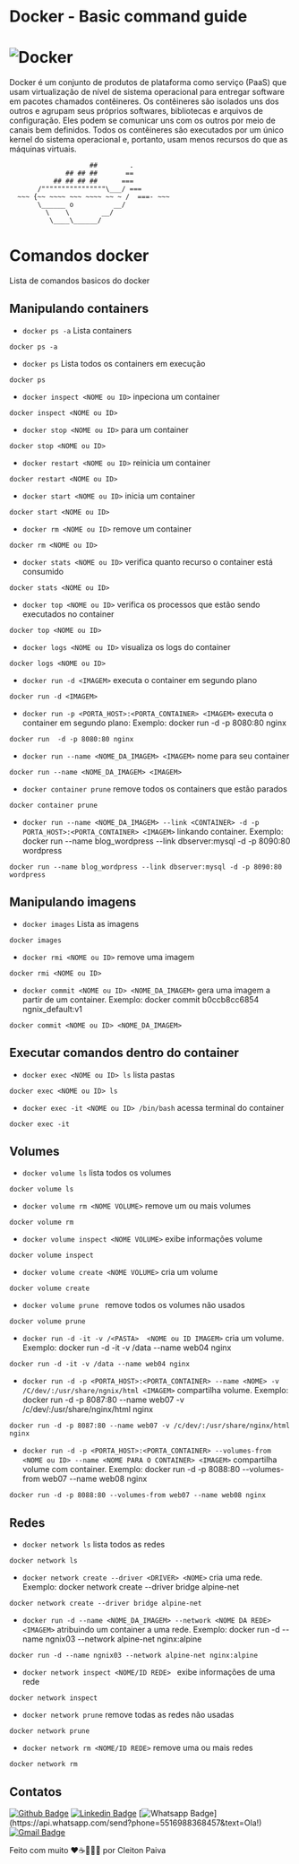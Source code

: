 # Docker - Basic command guide

# ![Docker](https://user-images.githubusercontent.com/6461792/109390363-f782e680-78ef-11eb-9e79-a9e47d96e700.png)

Docker é um conjunto de produtos de plataforma como serviço (PaaS) que usam virtualização de nível de sistema operacional para entregar software em pacotes chamados contêineres. Os contêineres são isolados uns dos outros e agrupam seus próprios softwares, bibliotecas e arquivos de configuração. Eles podem se comunicar uns com os outros por meio de canais bem definidos. Todos os contêineres são executados por um único kernel do sistema operacional e, portanto, usam menos recursos do que as máquinas virtuais.


```
                    ##        .            
              ## ## ##       ==            
           ## ## ## ##      ===            
       /""""""""""""""""\___/ ===        
  ~~~ {~~ ~~~~ ~~~ ~~~~ ~~ ~ /  ===- ~~~   
       \______ o          __/            
         \    \        __/             
          \____\______/ 
```

# Comandos docker

Lista de comandos basicos do docker

## Manipulando containers

- `docker ps -a` Lista containers 
```
docker ps -a
```

- `docker ps`  Lista todos os containers em execução
```
docker ps
```

- `docker inspect <NOME ou ID>` inpeciona um container
```
docker inspect <NOME ou ID>
```

- `docker stop <NOME ou ID>`  para um container
```
docker stop <NOME ou ID>
```

- `docker restart <NOME ou ID>`  reinicia um container
```
docker restart <NOME ou ID>
```

- `docker start <NOME ou ID>`  inicia um container
```
docker start <NOME ou ID>
```

- `docker rm <NOME ou ID>`  remove um container
```
docker rm <NOME ou ID>
```

- `docker stats <NOME ou ID>`  verifica quanto recurso o container está consumido
```
docker stats <NOME ou ID>
```

- `docker top <NOME ou ID>`  verifica os processos que estão sendo executados no container
```
docker top <NOME ou ID>
```

- `docker logs <NOME ou ID>`  visualiza os logs do container
```
docker logs <NOME ou ID>
```

- `docker run -d <IMAGEM>`  executa o container em segundo plano
```
docker run -d <IMAGEM>
```

- `docker run -p <PORTA_HOST>:<PORTA_CONTAINER> <IMAGEM>`  executa o container em segundo plano: Exemplo: docker run  -d -p 8080:80 nginx
```
docker run  -d -p 8080:80 nginx
```

- `docker run --name <NOME_DA_IMAGEM> <IMAGEM>`  nome para seu container
```
docker run --name <NOME_DA_IMAGEM> <IMAGEM>
```


- `docker container prune`  remove todos os containers que estão parados
```
docker container prune
```

- `docker run --name <NOME_DA_IMAGEM> --link <CONTAINER> -d -p PORTA_HOST>:<PORTA_CONTAINER> <IMAGEM>`  linkando container. Exemplo: docker run --name blog_wordpress --link dbserver:mysql -d -p 8090:80 wordpress
```
docker run --name blog_wordpress --link dbserver:mysql -d -p 8090:80 wordpress
```



## Manipulando imagens

- `docker images`  Lista as imagens
```
docker images
```

- `docker rmi <NOME ou ID>`  remove uma imagem
```
docker rmi <NOME ou ID>
```

- `docker commit <NOME ou ID> <NOME_DA_IMAGEM>`  gera uma imagem a partir de um container. Exemplo: docker commit b0ccb8cc6854 ngnix_default:v1
```
docker commit <NOME ou ID> <NOME_DA_IMAGEM>
```

## Executar comandos dentro do container

- `docker exec <NOME ou ID> ls` lista pastas
```
docker exec <NOME ou ID> ls
```

- `docker exec -it <NOME ou ID> /bin/bash` acessa terminal do container
```
docker exec -it
```


## Volumes

- `docker volume ls` lista todos os volumes
```
docker volume ls
```

- `docker volume rm <NOME VOLUME>` remove um ou mais volumes
```
docker volume rm
```

- `docker volume inspect <NOME VOLUME>` exibe informações volume
```
docker volume inspect
```

- `docker volume create <NOME VOLUME>` cria um volume
```
docker volume create
```

- `docker volume prune ` remove todos os volumes não usados
```
docker volume prune
```

- `docker run -d -it -v /<PASTA>  <NOME ou ID IMAGEM>` cria um volume. Exemplo: docker run -d -it -v /data --name web04 nginx
```
docker run -d -it -v /data --name web04 nginx
```

- `docker run -d -p <PORTA_HOST>:<PORTA_CONTAINER> --name <NOME> -v /C/dev/:/usr/share/ngnix/html <IMAGEM>` compartilha volume. Exemplo: docker run -d -p 8087:80 --name web07 -v /c/dev/:/usr/share/nginx/html nginx
```
docker run -d -p 8087:80 --name web07 -v /c/dev/:/usr/share/nginx/html nginx
```

- `docker run -d -p <PORTA_HOST>:<PORTA_CONTAINER> --volumes-from <NOME ou ID> --name <NOME PARA O CONTAINER> <IMAGEM>` compartilha volume com container. Exemplo: docker run -d -p 8088:80 --volumes-from web07 --name web08 nginx
```
docker run -d -p 8088:80 --volumes-from web07 --name web08 nginx
```


## Redes

- `docker network ls` lista todos as redes
```
docker network ls
```

- `docker network create --driver <DRIVER> <NOME>` cria uma rede. Exemplo: docker network create --driver bridge alpine-net
```
docker network create --driver bridge alpine-net
```

- `docker run -d --name <NOME_DA_IMAGEM> --network <NOME DA REDE> <IMAGEM>`  atribuindo um container a uma rede. Exemplo: docker run -d --name ngnix03 --network alpine-net nginx:alpine
```
docker run -d --name ngnix03 --network alpine-net nginx:alpine
```

- `docker network inspect <NOME/ID REDE> ` exibe informações de uma rede
```
docker network inspect
```

- `docker network prune` remove todas as redes não usadas
```
docker network prune
```

- `docker network rm <NOME/ID REDE>` remove uma ou mais redes
```
docker network rm
```


## Contatos

[![Github Badge](https://img.shields.io/badge/-Github-000?style=flat-square&logo=Github&logoColor=white&link=https://github.com/cleibp)](https://github.com/cleibp)
[![Linkedin Badge](https://img.shields.io/badge/-LinkedIn-blue?style=flat-square&logo=Linkedin&logoColor=white&link=https://www.linkedin.com/in/wander-douglas/)](https://www.linkedin.com/in/cleibp/)
[![Whatsapp Badge](https://img.shields.io/badge/-Whatsapp-4CA143?style=flat-square&labelColor=4CA143&logo=whatsapp&logoColor=white&link=https://api.whatsapp.com/send?phone=5516988368457&text=Ola!)](https://api.whatsapp.com/send?phone=5516988368457&text=Ola!)
[![Gmail Badge](https://img.shields.io/badge/-Gmail-c14438?style=flat-square&logo=Gmail&logoColor=white&link=mailto:cleibp@gmail.com)](mailto:cleibp@gmail.com)

Feito com muito ❤️☕👨🏻‍💻 por Cleiton Paiva

